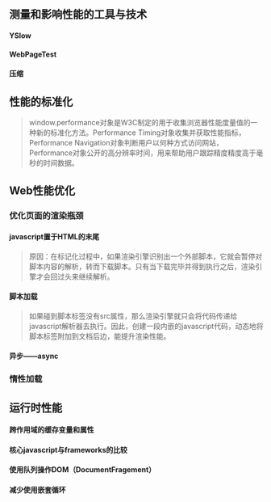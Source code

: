 
## 测量和影响性能的工具与技术

#### YSlow

#### WebPageTest

#### 压缩

## 性能的标准化

>window.performance对象是W3C制定的用于收集浏览器性能度量值的一种新的标准化方法。Performance Timing对象收集并获取性能指标，Performance Navigation对象判断用户以何种方式访问网站，Performance对象公开的高分辨率时间，用来帮助用户跟踪精度精度高于毫秒的时间数据。

## Web性能优化

### 优化页面的渲染瓶颈

#### javascript置于HTML的末尾

>原因：在标记化过程中，如果渲染引擎识别出一个外部脚本，它就会暂停对脚本内容的解析，转而下载脚本。只有当下载完毕并得到执行之后，渲染引擎才会回过头来继续解析。

#### 脚本加载

>如果碰到脚本标签没有src属性，那么渲染引擎就只会将代码传递给javascript解析器去执行。因此，创建一段内嵌的javascript代码，动态地将脚本标签附加到文档后边，能提升渲染性能。

#### 异步——async

### 惰性加载

## 运行时性能

#### 跨作用域的缓存变量和属性

#### 核心javascript与frameworks的比较

#### 使用队列操作DOM（DocumentFragement）

#### 减少使用嵌套循环
